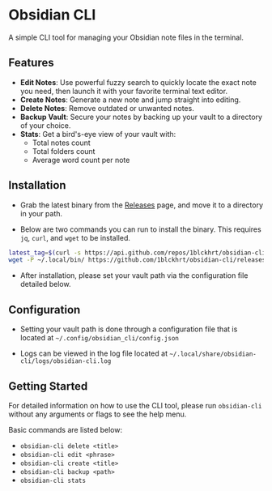 # Obsidian CLI

A simple CLI tool for managing your Obsidian note files in the terminal.

## Features

- **Edit Notes**: Use powerful fuzzy search to quickly locate the exact note you need, then launch it with your favorite terminal text editor.
- **Create Notes**: Generate a new note and jump straight into editing.
- **Delete Notes**: Remove outdated or unwanted notes.
- **Backup Vault**: Secure your notes by backing up your vault to a directory of your choice.
- **Stats**: Get a bird's-eye view of your vault with:
  - Total notes count
  - Total folders count
  - Average word count per note

## Installation

- Grab the latest binary from the [Releases](https://github.com/1blckhrt/obsidian-cli/releases) page, and move it to a directory in your path.

- Below are two commands you can run to install the binary. This requires `jq`, `curl`, and `wget` to be installed.

```bash
latest_tag=$(curl -s https://api.github.com/repos/1blckhrt/obsidian-cli/releases/latest | jq -r .tag_name)
wget -P ~/.local/bin/ https://github.com/1blckhrt/obsidian-cli/releases/download/$latest_tag/obsidian-cli
```

- After installation, please set your vault path via the configuration file detailed below.

## Configuration

- Setting your vault path is done through a configuration file that is located at `~/.config/obsidian_cli/config.json`

- Logs can be viewed in the log file located at `~/.local/share/obsidian-cli/logs/obsidian-cli.log`

## Getting Started

For detailed information on how to use the CLI tool, please run `obsidian-cli` without any arguments or flags to see the help menu.

Basic commands are listed below:

- `obsidian-cli delete <title>`
- `obsidian-cli edit <phrase>`
- `obsidian-cli create <title>`
- `obsidian-cli backup <path>`
- `obsidian-cli stats`
